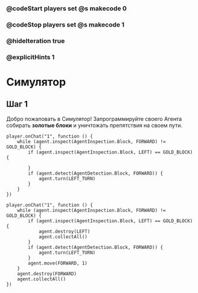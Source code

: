 ### @codeStart players set @s makecode 0
### @codeStop players set @s makecode 1

### @hideIteration true 
### @explicitHints 1


# Симулятор 

## Шаг 1
Добро пожаловать в Симулятор! Запрограммируйте своего Агента собирать **золотые блоки** и уничтожать препятствия на своем пути.


```template
player.onChat("1", function () {
    while (agent.inspect(AgentInspection.Block, FORWARD) != GOLD_BLOCK) {
        if (agent.inspect(AgentInspection.Block, LEFT) == GOLD_BLOCK) {
        	
        }
        if (agent.detect(AgentDetection.Block, FORWARD)) {
            agent.turn(LEFT_TURN)
        }
    }
})

```
```ghost
player.onChat("1", function () {
    while (agent.inspect(AgentInspection.Block, FORWARD) != GOLD_BLOCK) {
        if (agent.inspect(AgentInspection.Block, LEFT) == GOLD_BLOCK) {
            agent.destroy(LEFT)
            agent.collectAll()
        }
        if (agent.detect(AgentDetection.Block, FORWARD)) {
            agent.turn(LEFT_TURN)
        }
        agent.move(FORWARD, 1)
    }
    agent.destroy(FORWARD)
    agent.collectAll()
})
```
